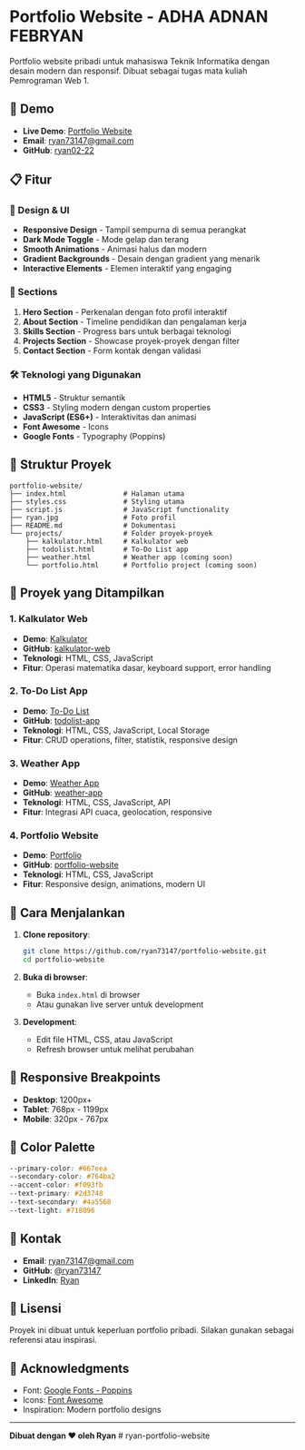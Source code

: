 # Portfolio Website - ADHA ADNAN FEBRYAN

Portfolio website pribadi untuk mahasiswa Teknik Informatika dengan desain modern dan responsif. Dibuat sebagai tugas mata kuliah Pemrograman Web 1.

## 🚀 Demo
- **Live Demo**: [Portfolio Website](https://ryan02-22.github.io/ryan-portfolio-website/)
- **Email**: ryan73147@gmail.com
- **GitHub**: [ryan02-22](https://github.com/ryan02-22)

## 📋 Fitur

### 🎨 Design & UI
- **Responsive Design** - Tampil sempurna di semua perangkat
- **Dark Mode Toggle** - Mode gelap dan terang
- **Smooth Animations** - Animasi halus dan modern
- **Gradient Backgrounds** - Desain dengan gradient yang menarik
- **Interactive Elements** - Elemen interaktif yang engaging

### 📱 Sections
1. **Hero Section** - Perkenalan dengan foto profil interaktif
2. **About Section** - Timeline pendidikan dan pengalaman kerja
3. **Skills Section** - Progress bars untuk berbagai teknologi
4. **Projects Section** - Showcase proyek-proyek dengan filter
5. **Contact Section** - Form kontak dengan validasi

### 🛠️ Teknologi yang Digunakan
- **HTML5** - Struktur semantik
- **CSS3** - Styling modern dengan custom properties
- **JavaScript (ES6+)** - Interaktivitas dan animasi
- **Font Awesome** - Icons
- **Google Fonts** - Typography (Poppins)

## 📁 Struktur Proyek

```
portfolio-website/
├── index.html              # Halaman utama
├── styles.css              # Styling utama
├── script.js               # JavaScript functionality
├── ryan.jpg                # Foto profil
├── README.md               # Dokumentasi
└── projects/               # Folder proyek-proyek
    ├── kalkulator.html     # Kalkulator web
    ├── todolist.html       # To-Do List app
    ├── weather.html        # Weather app (coming soon)
    └── portfolio.html      # Portfolio project (coming soon)
```

## 🎯 Proyek yang Ditampilkan

### 1. Kalkulator Web
- **Demo**: [Kalkulator](projects/kalkulator.html)
- **GitHub**: [kalkulator-web](https://github.com/ryan73147/kalkulator-web)
- **Teknologi**: HTML, CSS, JavaScript
- **Fitur**: Operasi matematika dasar, keyboard support, error handling

### 2. To-Do List App
- **Demo**: [To-Do List](projects/todolist.html)
- **GitHub**: [todolist-app](https://github.com/ryan73147/todolist-app)
- **Teknologi**: HTML, CSS, JavaScript, Local Storage
- **Fitur**: CRUD operations, filter, statistik, responsive design

### 3. Weather App
- **Demo**: [Weather App](projects/weather.html)
- **GitHub**: [weather-app](https://github.com/ryan73147/weather-app)
- **Teknologi**: HTML, CSS, JavaScript, API
- **Fitur**: Integrasi API cuaca, geolocation, responsive

### 4. Portfolio Website
- **Demo**: [Portfolio](projects/portfolio.html)
- **GitHub**: [portfolio-website](https://github.com/ryan73147/portfolio-website)
- **Teknologi**: HTML, CSS, JavaScript
- **Fitur**: Responsive design, animations, modern UI

## 🚀 Cara Menjalankan

1. **Clone repository**:
   ```bash
   git clone https://github.com/ryan73147/portfolio-website.git
   cd portfolio-website
   ```

2. **Buka di browser**:
   - Buka `index.html` di browser
   - Atau gunakan live server untuk development

3. **Development**:
   - Edit file HTML, CSS, atau JavaScript
   - Refresh browser untuk melihat perubahan

## 📱 Responsive Breakpoints

- **Desktop**: 1200px+
- **Tablet**: 768px - 1199px
- **Mobile**: 320px - 767px

## 🎨 Color Palette

```css
--primary-color: #667eea
--secondary-color: #764ba2
--accent-color: #f093fb
--text-primary: #2d3748
--text-secondary: #4a5568
--text-light: #718096
```

## 📧 Kontak

- **Email**: ryan73147@gmail.com
- **GitHub**: [@ryan73147](https://github.com/ryan73147)
- **LinkedIn**: [Ryan](https://linkedin.com/in/ryan73147)

## 📄 Lisensi

Proyek ini dibuat untuk keperluan portfolio pribadi. Silakan gunakan sebagai referensi atau inspirasi.

## 🙏 Acknowledgments

- Font: [Google Fonts - Poppins](https://fonts.google.com/specimen/Poppins)
- Icons: [Font Awesome](https://fontawesome.com/)
- Inspiration: Modern portfolio designs

---

**Dibuat dengan ❤️ oleh Ryan**
#   r y a n - p o r t f o l i o - w e b s i t e 
 
 
